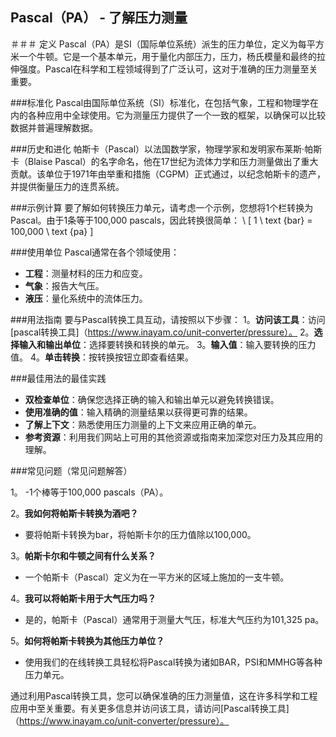 ## Pascal（PA） - 了解压力测量

＃＃＃ 定义
Pascal（PA）是SI（国际单位系统）派生的压力单位，定义为每平方米一个牛顿。它是一个基本单元，用于量化内部压力，压力，杨氏模量和最终的拉伸强度。Pascal在科学和工程领域得到了广泛认可，这对于准确的压力测量至关重要。

###标准化
Pascal由国际单位系统（SI）标准化，在包括气象，工程和物理学在内的各种应用中全球使用。它为测量压力提供了一个一致的框架，以确保可以比较数据并普遍理解数据。

###历史和进化
帕斯卡（Pascal）以法国数学家，物理学家和发明家布莱斯·帕斯卡（Blaise Pascal）的名字命名，他在17世纪为流体力学和压力测量做出了重大贡献。该单位于1971年由举重和措施（CGPM）正式通过，以纪念帕斯卡的遗产，并提供衡量压力的连贯系统。

###示例计算
要了解如何转换压力单元，请考虑一个示例，您想将1个栏转换为Pascal。由于1条等于100,000 pascals，因此转换很简单：
\ [
1 \ text {bar} = 100,000 \ text {pa}
\]

###使用单位
Pascal通常在各个领域使用：
-  **工程**：测量材料的压力和应变。
-  **气象**：报告大气压。
-  **液压**：量化系统中的流体压力。

###用法指南
要与Pascal转换工具互动，请按照以下步骤：
1。**访问该工具**：访问[pascal转换工具]（https://www.inayam.co/unit-converter/pressure）。
2。**选择输入和输出单位**：选择要转换和转换的单元。
3。**输入值**：输入要转换的压力值。
4。**单击转换**：按转换按钮立即查看结果。

###最佳用法的最佳实践
-  **双检查单位**：确保您选择正确的输入和输出单元以避免转换错误。
-  **使用准确的值**：输入精确的测量结果以获得更可靠的结果。
-  **了解上下文**：熟悉使用压力测量的上下文来应用正确的单元。
-  **参考资源**：利用我们网站上可用的其他资源或指南来加深您对压力及其应用的理解。

###常见问题（常见问题解答）

1。
-1个棒等于100,000 pascals（PA）。

2。**我如何将帕斯卡转换为酒吧？**
- 要将帕斯卡转换为bar，将帕斯卡尔的压力值除以100,000。

3。**帕斯卡尔和牛顿之间有什么关系？**
- 一个帕斯卡（Pascal）定义为在一平方米的区域上施加的一支牛顿。

4。**我可以将帕斯卡用于大气压力吗？**
- 是的，帕斯卡（Pascal）通常用于测量大气压，标准大气压约为101,325 pa。

5。**如何将帕斯卡转换为其他压力单位？**
- 使用我们的在线转换工具轻松将Pascal转换为诸如BAR，PSI和MMHG等各种压力单元。

通过利用Pascal转换工具，您可以确保准确的压力测量值，这在许多科学和工程应用中至关重要。有关更多信息并访问该工具，请访问[Pascal转换工具]（https://www.inayam.co/unit-converter/pressure）。